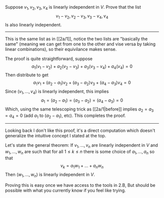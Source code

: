 Suppose $v_1, v_2, v_3, v_4$ is linearly independent in $V$. Prove that the list
$$v_1-v_2, v_2-v_3, v_3-v_4, v_4$$
Is also linearly independent.

---

This is the same list as in [[2a/1]], notice the two lists are "basically the same" (meaning we can get from one to the other and vise versa by taking linear combinations), so their equivilance makes sense.

The proof is quite straightforward, suppose
$$
a_1(v_1-v_2) + a_2(v_2-v_3) + a_3(v_3-v_4) + a_4(v_4) = 0
$$
Then distribute to get
$$
a_1v_1 + (a_2 - a_1)v_2 + (a_3 - a_2)v_3  + (a_4-a_3)v_4 = 0
$$
Since $(v_1,\dots,v_4)$ is linearly independent, this implies
$$
a_1 = (a_2-a_1) = (a_3-a_2) = (a_4-a_3) = 0
$$
Which, using the same telescoping trick as [[2a/1|before]] implies $a_2 = a_3 = a_4 = 0$ (add $a_1$ to $(a_2-a_1)$, etc). This completes the proof.

---

Looking back I don't like this proof, it's a direct computation which doesn't generalize the intuitive concept I stated at the top.

Let's state the general theorem: If $v_1,\dots,v_n$ are linearly independent in $V$ and $w_1,\dots,w_n$ are such that for all $1 \le k \le n$ there is some choice of  $a_1,\dots,a_n$ so that
$$v_k = a_1w_1 + \dots + a_nw_n$$
Then $(w_1,\dots,w_n)$ is linearly independent in $V$.

Proving this is easy once we have access to the tools in 2.B, But should be possible with what you currently know if you feel like trying.
